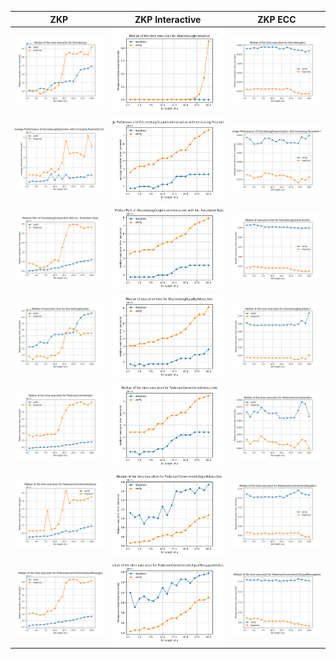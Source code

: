 | ZKP                                                                             | ZKP Interactive                                                                                     | ZKP ECC                  |
|---------------------------------------------------------------------------------|-----------------------------------------------------------------------------------------------------|--------------------------|
| ![OpenAI](zkp_log_discrete/images/DiscreteLog_20bits.png)                       | ![OpenAI](zkp_log_discrete/images/DiscreteLogInteractive_20bits.png)                                | ![OpenAI](zkp_log_discrete/images/DiscreteLogEcc_20bits.png) |
| ![OpenAI](zkp_log_disjunction/images/DiscreteLogDisjunction_20bits.png)         | ![OpenAI](zkp_log_disjunction/images/DiscreteLogDisjunctionInteractive_20bits.png)  | ![OpenAI](zkp_log_disjunction/images/DiscreteLogDisjunctionEcc_20bits.png) |
| ![OpenAI](zkp_log_conjunction/images/DiscreteLogConjunction_20bits.png)         | ![OpenAI](zkp_log_conjunction/images/DiscreteLogConjunctionInteractive_20bits.png)  | ![OpenAI](zkp_log_conjunction/images/DiscreteLogConjunctionEcc_20bits.png) |
| ![OpenAI](zkp_log_equality/images/DiscreteLogEquality_20bits.png)               | ![OpenAI](zkp_log_equality/images/DiscreteLogEqualityInteractive_20bits.png)  | ![OpenAI](zkp_log_equality/images/DiscreteLogEqualityEcc_20bits.png) |
| ![OpenAI](zkp_pederesen_commitment/images/PedersenCommitment_20bits.png)        | ![OpenAI](zkp_pederesen_commitment/images/PedersenCommitmentInteractive_20bits.png)  | ![OpenAI](zkp_pederesen_commitment/images/PedersenCommitmentEcc_20bits.png) |
| ![OpenAI](zkp_pederesen_commitments/images/PedersenCommitmentsEqual_20bits.png) | ![OpenAI](zkp_pederesen_commitments/images/PedersenCommitmentsEqualInteractive_20bits.png)  | ![OpenAI](zkp_pederesen_commitments/images/PederesenCommitmentsEqualEcc_20bits.png) |
| ![OpenAI](zkp_pederesen_commitments_messages/images/PederesenCommitmentsEqualMessages_20bits.png)   | ![OpenAI](zkp_pederesen_commitments_messages/images/PedersenCommitmentsEqualMessagesInteractive_20bits.png)  | ![OpenAI](zkp_pederesen_commitments_messages/images/PederesenCommitmentsEqualMessagesEcc_20bits.png) |